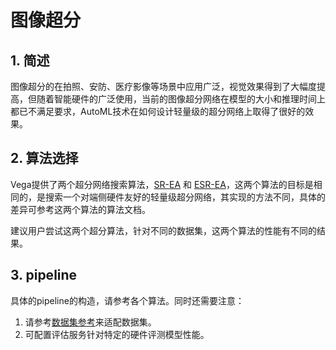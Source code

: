 # 图像超分

## 1. 简述

图像超分的在拍照、安防、医疗影像等场景中应用广泛，视觉效果得到了大幅度提高，但随着智能硬件的广泛使用，当前的图像超分网络在模型的大小和推理时间上都已不满足要求，AutoML技术在如何设计轻量级的超分网络上取得了很好的效果。

## 2. 算法选择

Vega提供了两个超分网络搜索算法，[SR-EA](../algorithms/sr-ea.md) 和 [ESR-EA](../algorithms/esr_ea.md)，这两个算法的目标是相同的，是搜索一个对端侧硬件友好的轻量级超分网络，其实现的方法不同，具体的差异可参考这两个算法的算法文档。

建议用户尝试这两个超分算法，针对不同的数据集，这两个算法的性能有不同的结果。

## 3. pipeline

具体的pipeline的构造，请参考各个算法。同时还需要注意：

1. 请参考[数据集参考](../developer/datasets.md)来适配数据集。
2. 可配置评估服务针对特定的硬件评测模型性能。
